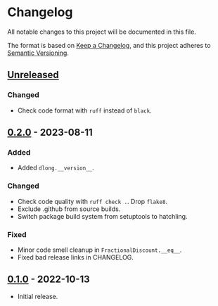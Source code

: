 # Changelog
All notable changes to this project will be documented in this file.

The format is based on [Keep a Changelog](https://keepachangelog.com/en/1.0.0/),
and this project adheres to [Semantic Versioning](https://semver.org/spec/v2.0.0.html).

## [Unreleased]
### Changed
- Check code format with `ruff` instead of `black`.

## [0.2.0] - 2023-08-11
### Added
- Added `dlong.__version__`.
### Changed
- Check code quality with `ruff check .`. Drop `flake8`.
- Exclude .github from source builds.
- Switch package build system from setuptools to hatchling.
### Fixed
- Minor code smell cleanup in `FractionalDiscount.__eq__`.
- Fixed bad release links in CHANGELOG.

## [0.1.0] - 2022-10-13
 - Initial release.

[Unreleased]: https://github.com/brews/dlong/compare/v0.2.0...HEAD
[0.2.0]: https://github.com/brews/dlong/compare/v0.1.0...v0.2.0
[0.1.0]: https://github.com/brews/dlong/releases/tag/v0.1.0
